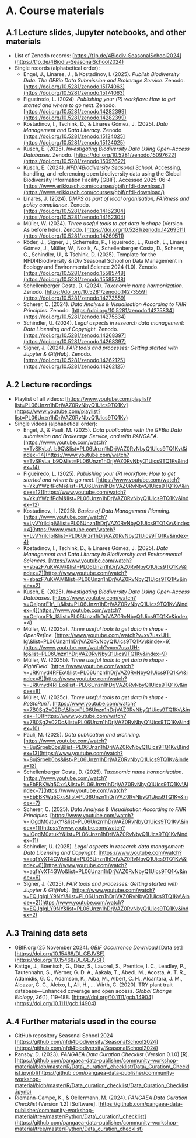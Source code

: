 # A. Course materials

## A.1 Lecture slides, Jupyter notebooks, and other materials

* List of Zenodo records: [https://t1p.de/4Biodiv-SeasonalSchool2024](https://t1p.de/4Biodiv-SeasonalSchool2024)  
* Single records (alphabetical order):  
  * Engel, J., Linares, J., & Kostadinov, I. (2025). *Publish Biodiversity Data: The GFBio Data Submission and Brokerage Service*. Zenodo. [https://doi.org/10.5281/zenodo.15174063](https://doi.org/10.5281/zenodo.15174063)  
  * Figueiredo, L. (2024). *Publishing your (R) workflow: How to get started and where to go next*. Zenodo. [https://doi.org/10.5281/zenodo.14282399](https://doi.org/10.5281/zenodo.14282399)  
  * Kostadinov, I., Tschink, D., & Linares Gómez, J. (2025). *Data Management and Data Literacy*. Zenodo. [https://doi.org/10.5281/zenodo.15124025](https://doi.org/10.5281/zenodo.15124025)  
  * Kusch, E. (2025). *Investigating Biodiversity Data Using Open-Access Databases*. Zenodo. [https://doi.org/10.5281/zenodo.15097622](https://doi.org/10.5281/zenodo.15097622)  
  * Kusch, E. (2024). *NFDI4Biodiversity Seasonal School*. Accessing, handling, and referencing open biodiversity data using the Global Biodiversity Information Facility (GBIF). Accessed 2025-06-4 [https://www.erikkusch.com/courses/gbif/nfdi-download/](https://www.erikkusch.com/courses/gbif/nfdi-download/)  
  * Linares, J. (2024). *DMPS as part of local organisation, FAIRness and policy compliance*. Zenodo. [https://doi.org/10.5281/zenodo.14162304](https://doi.org/10.5281/zenodo.14162304)  
  * Müller, W. (2024). *Three useful tools to get data in shape* (Version As before held). Zenodo. [https://doi.org/10.5281/zenodo.14269511](https://doi.org/10.5281/zenodo.14269511)  
  * Röder, J., Signer, J., Scherreiks, P., Figueiredo, L., Kusch, E., Linares Gómez, J., Müller, W., Nozik, A., Schellenberger Costa, D., Scherer, C., Schindler, U., & Tschink, D. (2025). Template for the NFDI4Biodiversity & iDiv Seasonal School on Data Management in Ecology and Environmental Science 2024 (1.0). Zenodo. [https://doi.org/10.5281/zenodo.15585748](https://doi.org/10.5281/zenodo.15585748)
  * Schellenberger Costa, D. (2024). *Taxonomic name harmonization*. Zenodo. [https://doi.org/10.5281/zenodo.14273559](https://doi.org/10.5281/zenodo.14273559)  
  * Scherer, C. (2024). *Data Analysis & Visualisation According to FAIR Principles*. Zenodo. [https://doi.org/10.5281/zenodo.14275834](https://doi.org/10.5281/zenodo.14275834)  
  * Schindler, U. (2024). *Legal aspects in research data management: Data Licensing and Copyright.* Zenodo. [https://doi.org/10.5281/zenodo.14268397](https://doi.org/10.5281/zenodo.14268397)  
  * Signer, J. (2024). *FAIR tools and processes: Getting started with Jupyter & Git(Hub)*. Zenodo. [https://doi.org/10.5281/zenodo.14262125](https://doi.org/10.5281/zenodo.14262125)

## A.2 Lecture recordings

* Playlist of all videos: [https://www.youtube.com/playlist?list=PL06Unzn1hDrjVAZ0RvNbyQ1Uics9TQ1Kv](https://www.youtube.com/playlist?list=PL06Unzn1hDrjVAZ0RvNbyQ1Uics9TQ1Kv)  
* Single videos (alphabetical order):
  * Engel, J., & Pauli, M. (2025). *Data publication with the GFBio Data submission and Brokerage Service, and with PANGAEA.* [https://www.youtube.com/watch?v=TvSKvLa\_b9Q\&list=PL06Unzn1hDrjVAZ0RvNbyQ1Uics9TQ1Kv\&index=14](https://www.youtube.com/watch?v=TvSKvLa_b9Q&list=PL06Unzn1hDrjVAZ0RvNbyQ1Uics9TQ1Kv&index=14)  
  * Figueiredo, L. (2025). *Publishing your (R) workflow: How to get started and where to go next*. [https://www.youtube.com/watch?v=YkuYWzifPdM\&list=PL06Unzn1hDrjVAZ0RvNbyQ1Uics9TQ1Kv\&index=12](https://www.youtube.com/watch?v=YkuYWzifPdM&list=PL06Unzn1hDrjVAZ0RvNbyQ1Uics9TQ1Kv&index=12)  
  * Kostadinov., I. (2025). *Basics of Data Management Planning.* [https://www.youtube.com/watch?v=LyVYrilcIpI\&list=PL06Unzn1hDrjVAZ0RvNbyQ1Uics9TQ1Kv\&index=4](https://www.youtube.com/watch?v=LyVYrilcIpI&list=PL06Unzn1hDrjVAZ0RvNbyQ1Uics9TQ1Kv&index=4)  
  * Kostadinov, I., Tschink, D., & Linares Gómez, J. (2025). *Data Management and Data Literacy in Biodiversity and Environmental Sciences.* [https://www.youtube.com/watch?v=sbazF7uKVAM\&list=PL06Unzn1hDrjVAZ0RvNbyQ1Uics9TQ1Kv\&index=2](https://www.youtube.com/watch?v=sbazF7uKVAM&list=PL06Unzn1hDrjVAZ0RvNbyQ1Uics9TQ1Kv&index=2)  
  * Kusch, E. (2025). *Investigating Biodiversity Data Using Open-Access Databases*. [https://www.youtube.com/watch?v=OeIpnrE1r\_I\&list=PL06Unzn1hDrjVAZ0RvNbyQ1Uics9TQ1Kv\&index=4](https://www.youtube.com/watch?v=OeIpnrE1r_I&list=PL06Unzn1hDrjVAZ0RvNbyQ1Uics9TQ1Kv&index=4)  
  * Müller, W. (2025a). *Three useful tools to get data in shape \- OpenRefine.* [https://www.youtube.com/watch?v=xv7usxUH-Ig\&list=PL06Unzn1hDrjVAZ0RvNbyQ1Uics9TQ1Kv\&index=9](https://www.youtube.com/watch?v=xv7usxUH-Ig&list=PL06Unzn1hDrjVAZ0RvNbyQ1Uics9TQ1Kv&index=9)  
  * Müller, W. (2025b). *Three useful tools to get data in shape \- RightField.* [https://www.youtube.com/watch?v=JRKmyd4RFEo\&list=PL06Unzn1hDrjVAZ0RvNbyQ1Uics9TQ1Kv\&index=8](https://www.youtube.com/watch?v=JRKmyd4RFEo&list=PL06Unzn1hDrjVAZ0RvNbyQ1Uics9TQ1Kv&index=8)  
  * Müller, W. (2025c). *Three useful tools to get data in shape \- ReStoRunT.* [https://www.youtube.com/watch?v=7B0Sg2v02Dc\&list=PL06Unzn1hDrjVAZ0RvNbyQ1Uics9TQ1Kv\&index=10](https://www.youtube.com/watch?v=7B0Sg2v02Dc&list=PL06Unzn1hDrjVAZ0RvNbyQ1Uics9TQ1Kv&index=10)  
  * Pauli, M. (2025). *Data publication and archiving.* [https://www.youtube.com/watch?v=8ujSrpeb0bs\&list=PL06Unzn1hDrjVAZ0RvNbyQ1Uics9TQ1Kv\&index=13](https://www.youtube.com/watch?v=8ujSrpeb0bs&list=PL06Unzn1hDrjVAZ0RvNbyQ1Uics9TQ1Kv&index=13)  
  * Schellenberger Costa, D. (2025). *Taxonomic name harmonization*. [https://www.youtube.com/watch?v=EbEBKWq5Cxs\&list=PL06Unzn1hDrjVAZ0RvNbyQ1Uics9TQ1Kv\&index=7](https://www.youtube.com/watch?v=EbEBKWq5Cxs&list=PL06Unzn1hDrjVAZ0RvNbyQ1Uics9TQ1Kv&index=7)  
  * Scherer, C. (2025). *Data Analysis & Visualisation According to FAIR Principles*. [https://www.youtube.com/watch?v=iOgdM0atukY\&list=PL06Unzn1hDrjVAZ0RvNbyQ1Uics9TQ1Kv\&index=11](https://www.youtube.com/watch?v=iOgdM0atukY&list=PL06Unzn1hDrjVAZ0RvNbyQ1Uics9TQ1Kv&index=11)  
  * Schindler, U. (2025). *Legal aspects in research data management: Data Licensing and Copyright.* [https://www.youtube.com/watch?v=aqfYvXT4GWo\&list=PL06Unzn1hDrjVAZ0RvNbyQ1Uics9TQ1Kv\&index=6](https://www.youtube.com/watch?v=aqfYvXT4GWo&list=PL06Unzn1hDrjVAZ0RvNbyQ1Uics9TQ1Kv&index=6)  
  * Signer, J. (2025). *FAIR tools and processes: Getting started with Jupyter & Git(Hub)*. [https://www.youtube.com/watch?v=EQJgIgLY9NY\&list=PL06Unzn1hDrjVAZ0RvNbyQ1Uics9TQ1Kv\&index=2](https://www.youtube.com/watch?v=EQJgIgLY9NY&list=PL06Unzn1hDrjVAZ0RvNbyQ1Uics9TQ1Kv&index=2)

## A.3 Training data sets

* GBIF.org (25 November 2024). *GBIF Occurrence Download* \[Data set\] [https://doi.org/10.15468/DL.GEJVSF](https://doi.org/10.15468/DL.GEJVSF)
* Kattge, J., Boenisch, G., Diaz, S., Lavorel, S., Prentice, I. C., Leadley, P., Tautenhahn, S., Werner, G. D. A., Aakala, T., Abedi, M., Acosta, A. T. R., Adamidis, G. C., Adamson, K., Aiba, M., Albert, C. H., Alcantara, J. M., Alcazar, C. C., Aleixo, I., Ali, H., … Wirth, C. (2020). TRY plant trait database—Enhanced coverage and open access. *Global Change Biology*, *26*(1), 119–188. [https://doi.org/10.1111/gcb.14904](https://doi.org/10.1111/gcb.14904)

## A.4 Further materials used in the course

* GitHub repository Seasonal School 2024 [https://github.com/nfdi4biodiversity/SeasonalSchool2024](https://github.com/nfdi4biodiversity/SeasonalSchool2024) 
* Ransby, D. (2023). *PANGAEA Data Curation Checklist* (Version 0.1.0) \[R\]. [https://github.com/pangaea-data-publisher/community-workshop-material/blob/master/R/Data\_curation\_checklist/Data\_Curation\_Checklist.ipynb](https://github.com/pangaea-data-publisher/community-workshop-material/blob/master/R/Data_curation_checklist/Data_Curation_Checklist.ipynb)  
* Riemann-Campe, K., & Oellermann, M. (2024). *PANGAEA Data Curation Checklist* (Version 1.2) \[Software\]. [https://github.com/pangaea-data-publisher/community-workshop-material/tree/master/Python/Data\_curation\_checklist](https://github.com/pangaea-data-publisher/community-workshop-material/tree/master/Python/Data_curation_checklist)
